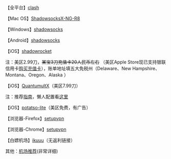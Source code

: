 【全平台】[clash](https://github.com/Fndroid/clash_for_windows_pkg/releases)

【Mac OS】[ShadowsocksX-NG-R8](https://github.com/paradiseduo/ShadowsocksX-NG-R8/releases)

【Windows】[shadowsocks](https://github.com/shadowsocks/shadowsocks-windows/releases)

【Android】[shadowsocks](https://github.com/shadowsocks/shadowsocks-android/releases)

【iOS】[shadowrocket](https://apps.apple.com/us/app/shadowrocket/id932747118)

注：美区2.99刀，~~某宝3刀充值卡20人民币左右~~ （美区Apple Store现已支持银联信用卡[购买充值卡](https://www.apple.com/shop/buy-giftcard/giftcard)），账单地址填五大免税州（Delaware、New Hampshire、Montana、Oregon、Alaska ）

【iOS】[QuantumultX](https://apps.apple.com/us/app/quantumult-x/id1443988620)（美区7.99刀）

注：推荐[指南](https://www.notion.so/Quantumult-X-1d32ddc6e61c4892ad2ec5ea47f00917#bb2dce7c01114955bbdbbd222f2a5fcf)，懒人配置看[这里](https://github.com/ddgksf2013/ddgksf2013)

【iOS】[potatso-lite](https://apps.apple.com/us/app/potatso-lite/id1239860606)（美区免费，有广告）

【浏览器-Firefox】[setupvpn](https://addons.mozilla.org/zh-CN/firefox/addon/setupvpn/)

【浏览器-Chrome】[setupvpn](https://chrome.google.com/webstore/detail/setupvpn-lifetime-free-vp/oofgbpoabipfcfjapgnbbjjaenockbdp)

【白嫖机场】[ikuuu](https://ikuuu.org/)（无返利链接）

其他：[机场推荐](%E2%80%B8https://github.com/hwanz/SSR-V2ray-Trojan)(非常详细)
